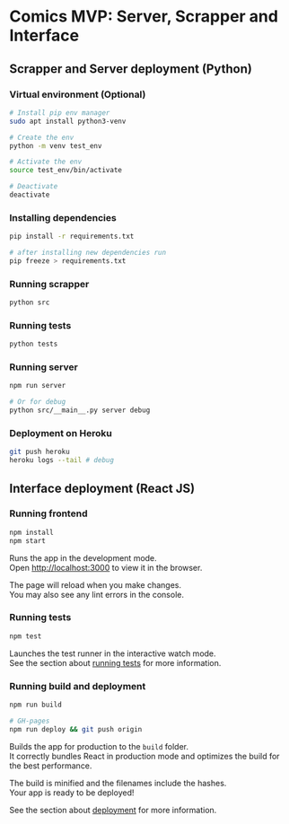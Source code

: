 # Comics MVP: Server, Scrapper and Interface

## Scrapper and Server deployment (Python)

### Virtual environment (Optional)

```sh
# Install pip env manager
sudo apt install python3-venv

# Create the env
python -m venv test_env

# Activate the env
source test_env/bin/activate

# Deactivate
deactivate
```

### Installing dependencies

```sh
pip install -r requirements.txt

# after installing new dependencies run
pip freeze > requirements.txt
```

### Running scrapper

```sh
python src
```

### Running tests

```sh
python tests
```

### Running server

```sh
npm run server

# Or for debug
python src/__main__.py server debug
```

### Deployment on Heroku

```sh
git push heroku
heroku logs --tail # debug
```
## Interface deployment (React JS)

### Running frontend

```sh
npm install
npm start
```

Runs the app in the development mode.\
Open [http://localhost:3000](http://localhost:3000) to view it in the browser.

The page will reload when you make changes.\
You may also see any lint errors in the console.

### Running tests

```sh
npm test
```

Launches the test runner in the interactive watch mode.\
See the section about [running tests](https://facebook.github.io/create-react-app/docs/running-tests) for more information.

### Running build and deployment

```sh
npm run build

# GH-pages
npm run deploy && git push origin
```

Builds the app for production to the `build` folder.\
It correctly bundles React in production mode and optimizes the build for the best performance.

The build is minified and the filenames include the hashes.\
Your app is ready to be deployed!

See the section about [deployment](https://facebook.github.io/create-react-app/docs/deployment) for more information.
